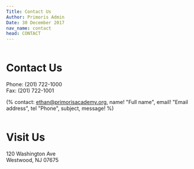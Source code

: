 ```yaml
---
Title: Contact Us
Author: Primoris Admin
Date: 30 December 2017
nav_name: contact
head: CONTACT
---
```


<div class="row">
  <div class="column medium-6">
    <h1>Contact Us</h1>
    Phone: (201) 722-1000<br>
    Fax: (201) 722-1001

(% contact:
    ethan@primorisacademy.org,
    name! "Full name",
    email! "Email address",
    tel "Phone",
    subject,
    message!
%)

  </div>
  <div class="column medium-6">
    <h1>Visit Us</h1>
    120 Washington Ave<br>
    Westwood, NJ 07675<br><br><br>
    <div id="map" style="width:100%;height:350px;"></div>
  </div>
</div>

<script>
  var drawMap = function(){
    var latlng = {lat: 40.9926178, lng: -74.0365862};
    var map = new google.maps.Map(document.getElementById('map'), {
      zoom: 13,
      center: latlng,
      streetViewControl: false,
      mapTypeControl: false,
      styles: [{
        "featureType": "landscape.natural.terrain",
        "stylers": [{ "visibility": "on" }]
      }]
    });
    var marker = new google.maps.Marker({
      position: latlng,
      map: map
    });
  }
</script>

<script async defer src="//maps.googleapis.com/maps/api/js?v=3&libraries=places&callback=drawMap&key=AIzaSyBQdch5IcgcQaKNG76sbMQv1MEBEKLeQ-8"></script>